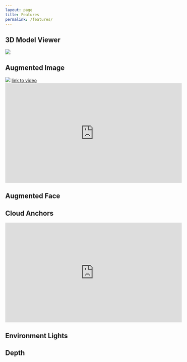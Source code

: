 ```yaml
---
layout: page
title: Features
permalink: /features/
---
```


## 3D Model Viewer

[![](https://yt-embed.herokuapp.com/embed?v=ttdPqly4OF8)](https://www.youtube.com/watch?v=ttdPqly4OF8)

## Augmented Image

<a class="youtube" href="http://youtube.com/watch?v=lJMD25qowRA">
    <img src="https://img.youtube.com/vi/lJMD25qowRA/hqdefault.jpg" alt="" />
</a>

<div class="video">
    <img src="https://img.youtube.com/vi/lJMD25qowRA/hqdefault.jpg" />
    <a href="https://www.youtube.com/watch?v=">link to video</a>
</div>

<iframe width="560" height="315" src="https://www.youtube.com/embed/lJMD25qowRA" title="YouTube video player" frameborder="0" allow="accelerometer; autoplay; clipboard-write; encrypted-media; gyroscope; picture-in-picture" allowfullscreen></iframe>

## Augmented Face



## Cloud Anchors

<iframe width="560" height="315" src="https://www.youtube.com/embed/b4mgaIuCozk" title="YouTube video player" frameborder="0" allow="accelerometer; autoplay; clipboard-write; encrypted-media; gyroscope; picture-in-picture" allowfullscreen></iframe>

## Environment Lights



## Depth

